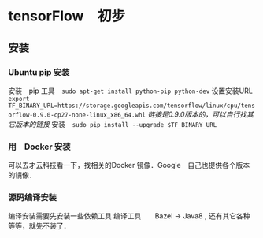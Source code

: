 # tensorFlow　初步

## 安装

### Ubuntu pip 安装
安装　pip 工具　`sudo apt-get install python-pip python-dev`
设置安装URL `export TF_BINARY_URL=https://storage.googleapis.com/tensorflow/linux/cpu/tensorflow-0.9.0-cp27-none-linux_x86_64.whl`
*链接是0.9.0版本的，可以自行找其它版本的链接*
安装　`sudo pip install --upgrade $TF_BINARY_URL`

### 用　Docker 安装
可以去才云科技看一下，找相关的Docker 镜像．Google　自己也提供各个版本的镜像．

### 源码编译安装
编译安装需要先安装一些依赖工具
编译工具　　Bazel -> Java8 , 还有其它各种等等，就先不装了．

